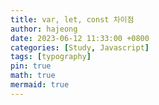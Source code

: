 ```yaml
---
title: var, let, const 차이점
author: hajeong
date: 2023-06-12 11:33:00 +0800
categories: [Study, Javascript]
tags: [typography]
pin: true
math: true
mermaid: true
---
```

